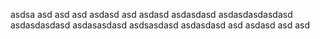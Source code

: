 asdsa
asd
asd
asd
asdasd
asd
asdasd
asdasdasd
asdasdasdasdasd
asdasdasdasd
asdasasdasd
asdsasdasd
asdasdasd
asd
asdasd
asd
asd
